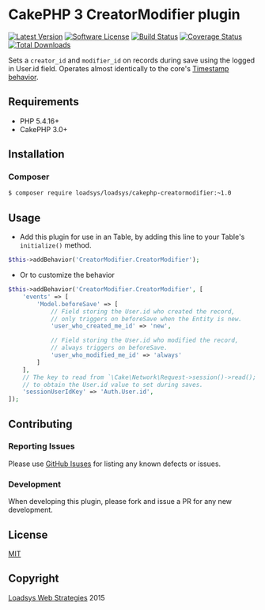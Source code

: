 # CakePHP 3 CreatorModifier plugin

[![Latest Version](https://img.shields.io/github/release/loadsys/CakePHP-CreatorModifier.svg?style=flat-square)](https://github.com/loadsys/CakePHP-CreatorModifier/releases)
[![Software License](https://img.shields.io/badge/license-MIT-brightgreen.svg?style=flat-square)](LICENSE.md)
[![Build Status](https://travis-ci.org/loadsys/CakePHP-CreatorModifier.svg?branch=master&style=flat-square)](https://travis-ci.org/loadsys/CakePHP-SocialLinks)
[![Coverage Status](https://coveralls.io/repos/loadsys/CakePHP-CreatorModifier/badge.svg)](https://coveralls.io/r/loadsys/CakePHP-CreatorModifier)
[![Total Downloads](https://img.shields.io/packagist/dt/loadsys/cakephp-creatormodifier.svg?style=flat-square)](https://packagist.org/packages/loadsys/cakephp-creatormodifier)

Sets a `creator_id` and `modifier_id` on records during save using the logged in User.id field. Operates almost identically to the core's [Timestamp behavior](http://book.cakephp.org/3.0/en/orm/behaviors/timestamp.html).


## Requirements

* PHP 5.4.16+
* CakePHP 3.0+


## Installation

### Composer

````bash
$ composer require loadsys/loadsys/cakephp-creatormodifier:~1.0
````


## Usage

* Add this plugin for use in an Table, by adding this line to your Table's `initialize()` method.

````php
$this->addBehavior('CreatorModifier.CreatorModifier');
````

* Or to customize the behavior

````php
$this->addBehavior('CreatorModifier.CreatorModifier', [
	'events' => [
		'Model.beforeSave' => [
			// Field storing the User.id who created the record,
			// only triggers on beforeSave when the Entity is new.
			'user_who_created_me_id' => 'new',

			// Field storing the User.id who modified the record,
			// always triggers on beforeSave.
			'user_who_modified_me_id' => 'always'
		]
	],
	// The key to read from `\Cake\Network\Request->session()->read();`
	// to obtain the User.id value to set during saves.
	'sessionUserIdKey' => 'Auth.User.id',
]);
````


## Contributing

### Reporting Issues

Please use [GitHub Isuses](https://github.com/loadsys/CakePHP-CreatorModifier/issues) for listing any known defects or issues.

### Development

When developing this plugin, please fork and issue a PR for any new development.


## License

[MIT](https://github.com/loadsys/CakePHP-CreatorModifier/blob/master/LICENSE.md)


## Copyright

[Loadsys Web Strategies](http://www.loadsys.com) 2015
